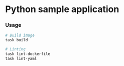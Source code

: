 # Python sample application

### Usage

```bash
# Build image
task build

# Linting
task lint-dockerfile
task lint-yaml
```

